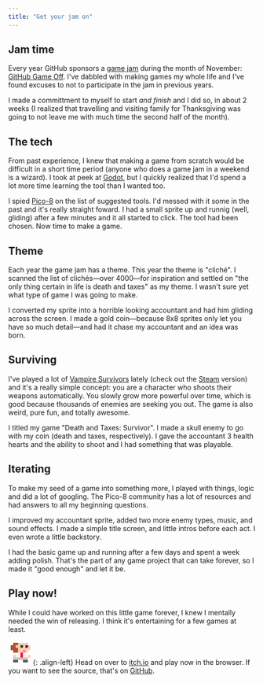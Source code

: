```yaml
---
title: "Get your jam on"
---
```


## Jam time

Every year GitHub sponsors a [game jam](https://en.wikipedia.org/wiki/Game_jam) during the month of November: [GitHub Game Off](https://github.blog/2022-11-01-game-off-2022-theme-announcement/). I've dabbled with making games my whole life and I've found excuses to not to participate in the jam in previous years.

I made a committment to myself to start _and finish_ and I did so, in about 2 weeks (I realized that travelling and visiting family for Thanksgiving was going to not leave me with much time the second half of the month).

## The tech

From past experience, I knew that making a game from scratch would be difficult in a short time period (anyone who does a game jam in a weekend is a wizard). I took at peek at [Godot](https://godotengine.org/), but I quickly realized that I'd spend a lot more time learning the tool than I wanted too.

I spied [Pico-8](https://www.lexaloffle.com/pico-8.php) on the list of suggested tools. I'd messed with it some in the past and it's really straight foward. I had a small sprite up and runnig (well, gliding) after a few minutes and it all started to click. The tool had been chosen. Now time to make a game.

## Theme

Each year the game jam has a theme. This year the theme is "cliché". I scanned the list of clichés—over 4000—for inspiration and settled on "the only thing certain in life is death and taxes" as my theme. I wasn't sure yet what type of game I was going to make.

I converted my sprite into a horrible looking accountant and had him gliding across the screen. I made a gold coin—because 8x8 sprites only let you have so much detail—and had it chase my accountant and an idea was born.


## Surviving

I've played a lot of [Vampire Survivors](https://poncle.itch.io/vampire-survivors) lately (check out the [Steam](https://store.steampowered.com/app/1794680/Vampire_Survivors/) version) and it's a really simple concept: you are a character who shoots their weapons automatically. You slowly grow more powerful over time, which is good because thousands of enemies are seeking you out. The game is also weird, pure fun, and totally awesome.

I titled my game "Death and Taxes: Survivor". I made a skull enemy to go with my coin (death and taxes, respectively). I gave the accountant 3 health hearts and the ability to shoot and I had something that was playable.

## Iterating

To make my seed of a game into something more, I played with things, logic and did a lot of googling. The Pico-8 community has a lot of resources and had answers to all my beginning questions.

I improved my accountant sprite, added two more enemy types, music, and sound effects. I made a simple title screen, and little intros before each act. I even wrote a little backstory.

I had the basic game up and running after a few days and spent a week adding polish. That's the part of any game project that can take forever, so I made it "good enough" and let it be.

## Play now!

While I could have worked on this little game forever, I knew I mentally needed the win of releasing. I think it's entertaining for a few games at least.

![Tax Accountant](/assets/images/get-your-jam-on/taxgrunt.png){: .align-left} Head on over to [itch.io](https://fammy.itch.io/death-and-taxes-survivors) and play now in the browser. If you want to see the source, that's on [GitHub](https://github.com/Fammy/death-and-taxes).